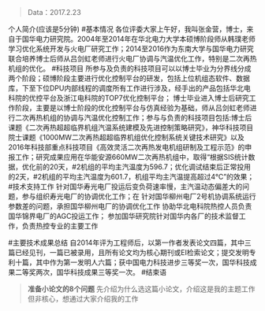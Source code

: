 > Data：2017.2.23

个人简介(应该是5分钟)
#基本情况
各位评委大家上午好，我叫张金营，博士，来自于国华电力研究院。2004年至2014年在华北电力大学本硕博阶段师从韩璞老师学习优化系统开发与火电厂研究工作；2014至2016作为东南大学与国华电力研究联合培养博士后师从吕剑虹老师进行火电厂协调与汽温优化工作，特别是二次再热机组的优化。
#科技项目
所参与及负责的科技项目可以以博士毕业为分界线分成两个阶段；硕博阶段主要进行优化控制平台的研发，包括上位机组态软件、数据库，下至下位DPU内部线程的调度所有工作进行涉及，经手出的产品包括华北电科院的优控平台及浙江电科院的TOP7优化控制平台；
博士毕业进入博士后研究工作阶段，主要是以博士阶段的优化控制平台与仿真经验为基础，师从吕剑虹老师进行二次再热机组的协调与汽温优化控制工作；参与与负责的科技项目包括:博士后课题《二次再热超超临界机组汽温系统建模及先进控制策略研究》，神华科技项目院士课题《1000MW二次再热超超临界机组优化控制系统关键技术研究》以及2016年科技部重点科技项目《高效灵活二次再热发电机组研制及工程示范》的申报工作；研究成果应用在华能安源660MW二次再热机组中，取得“根据SIS统计数据，优化前的20天，#2机组的平均主汽温度为596.7；优化调试结束后正常投用的2天，#2机组的平均主汽温度为601.7，机组平均主汽温提高超过4℃”的效果；
#技术支持工作
针对国华寿光电厂投运后变负荷速率慢，主汽温动态偏差大的问题，参与组织寿光电厂的协调优化工作；在
针对国华柳州电厂2号机协调系统运行参数差的问题，承担国华柳州电厂的协调优化工作
协助华北电科院热控人员负责国华锦界电厂的AGC投运工作；
参加国华研究院针对国华内各厂的技术监督工作，负责热控专业的主要工作


#主要技术成果总结
自2014年评为工程师后，以第一作者发表论文四篇，其中三篇已经见刊，一篇已被录用，且所有论文均为核心期刊或EI检索论文；提交发明专利十篇，其中作为第一发明人六篇；获中国电力科技进步三等奖一次，国华科技成果二等奖两次，国华科技成果三等奖一次。
#结束语

> **准备小论文的8个问题**
先介绍为什么选这篇小论文，介绍这是我的主题工作但非核心，想通过大家介绍我的工作
